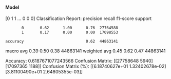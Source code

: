 #### Model
[0 1 1 ... 0 0 0]
Classification Report:
              precision    recall  f1-score   support

           0       0.62      1.00      0.76  27764588
           1       0.17      0.00      0.00  17098553

    accuracy                           0.62  44863141
   macro avg       0.39      0.50      0.38  44863141
weighted avg       0.45      0.62      0.47  44863141

Accuracy: 0.6187671077243566
Confusion Matrix:
[[27758648     5940]
 [17097365     1188]]
Confusion Matrix (%):
[[6.18740627e+01 1.32402678e-02]
 [3.81100490e+01 2.64805355e-03]]
